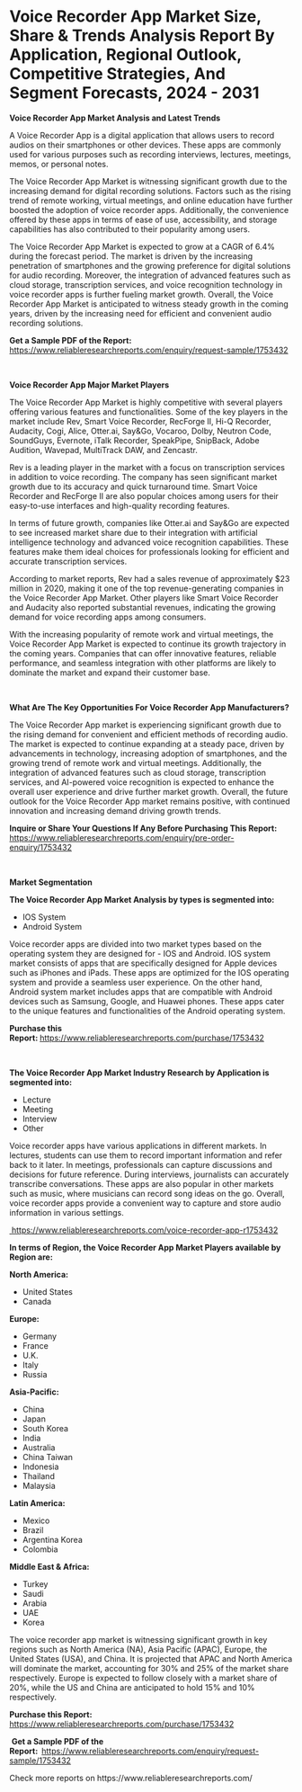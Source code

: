 <p><h1>Voice Recorder App Market Size, Share & Trends Analysis Report By Application, Regional Outlook, Competitive Strategies, And Segment Forecasts, 2024 - 2031</h1></p><p><strong>Voice Recorder App Market Analysis and Latest Trends</strong></p>
<p><p>A Voice Recorder App is a digital application that allows users to record audios on their smartphones or other devices. These apps are commonly used for various purposes such as recording interviews, lectures, meetings, memos, or personal notes.</p><p>The Voice Recorder App Market is witnessing significant growth due to the increasing demand for digital recording solutions. Factors such as the rising trend of remote working, virtual meetings, and online education have further boosted the adoption of voice recorder apps. Additionally, the convenience offered by these apps in terms of ease of use, accessibility, and storage capabilities has also contributed to their popularity among users.</p><p>The Voice Recorder App Market is expected to grow at a CAGR of 6.4% during the forecast period. The market is driven by the increasing penetration of smartphones and the growing preference for digital solutions for audio recording. Moreover, the integration of advanced features such as cloud storage, transcription services, and voice recognition technology in voice recorder apps is further fueling market growth. Overall, the Voice Recorder App Market is anticipated to witness steady growth in the coming years, driven by the increasing need for efficient and convenient audio recording solutions.</p></p>
<p><strong>Get a Sample PDF of the Report:&nbsp;</strong> <a href="https://www.reliableresearchreports.com/enquiry/request-sample/1753432">https://www.reliableresearchreports.com/enquiry/request-sample/1753432</a></p>
<p>&nbsp;</p>
<p><strong>Voice Recorder App Major Market Players</strong></p>
<p><p>The Voice Recorder App Market is highly competitive with several players offering various features and functionalities. Some of the key players in the market include Rev, Smart Voice Recorder, RecForge II, Hi-Q Recorder, Audacity, Cogi, Alice, Otter.ai, Say&Go, Vocaroo, Dolby, Neutron Code, SoundGuys, Evernote, iTalk Recorder, SpeakPipe, SnipBack, Adobe Audition, Wavepad, MultiTrack DAW, and Zencastr.</p><p>Rev is a leading player in the market with a focus on transcription services in addition to voice recording. The company has seen significant market growth due to its accuracy and quick turnaround time. Smart Voice Recorder and RecForge II are also popular choices among users for their easy-to-use interfaces and high-quality recording features.</p><p>In terms of future growth, companies like Otter.ai and Say&Go are expected to see increased market share due to their integration with artificial intelligence technology and advanced voice recognition capabilities. These features make them ideal choices for professionals looking for efficient and accurate transcription services.</p><p>According to market reports, Rev had a sales revenue of approximately $23 million in 2020, making it one of the top revenue-generating companies in the Voice Recorder App Market. Other players like Smart Voice Recorder and Audacity also reported substantial revenues, indicating the growing demand for voice recording apps among consumers.</p><p>With the increasing popularity of remote work and virtual meetings, the Voice Recorder App Market is expected to continue its growth trajectory in the coming years. Companies that can offer innovative features, reliable performance, and seamless integration with other platforms are likely to dominate the market and expand their customer base.</p></p>
<p>&nbsp;</p>
<p><strong>What Are The Key Opportunities For Voice Recorder App Manufacturers?</strong></p>
<p><p>The Voice Recorder App market is experiencing significant growth due to the rising demand for convenient and efficient methods of recording audio. The market is expected to continue expanding at a steady pace, driven by advancements in technology, increasing adoption of smartphones, and the growing trend of remote work and virtual meetings. Additionally, the integration of advanced features such as cloud storage, transcription services, and AI-powered voice recognition is expected to enhance the overall user experience and drive further market growth. Overall, the future outlook for the Voice Recorder App market remains positive, with continued innovation and increasing demand driving growth trends.</p></p>
<p><strong>Inquire or Share Your Questions If Any Before Purchasing This Report:</strong> <a href="https://www.reliableresearchreports.com/enquiry/pre-order-enquiry/1753432">https://www.reliableresearchreports.com/enquiry/pre-order-enquiry/1753432</a></p>
<p>&nbsp;</p>
<p><strong>Market Segmentation</strong></p>
<p><strong>The Voice Recorder App Market Analysis by types is segmented into:</strong></p>
<p><ul><li>IOS System</li><li>Android System</li></ul></p>
<p><p>Voice recorder apps are divided into two market types based on the operating system they are designed for - IOS and Android. IOS system market consists of apps that are specifically designed for Apple devices such as iPhones and iPads. These apps are optimized for the IOS operating system and provide a seamless user experience. On the other hand, Android system market includes apps that are compatible with Android devices such as Samsung, Google, and Huawei phones. These apps cater to the unique features and functionalities of the Android operating system.</p></p>
<p><strong>Purchase this Report:&nbsp;</strong><a href="https://www.reliableresearchreports.com/purchase/1753432">https://www.reliableresearchreports.com/purchase/1753432</a></p>
<p>&nbsp;</p>
<p><strong>The Voice Recorder App Market Industry Research by Application is segmented into:</strong></p>
<p><ul><li>Lecture</li><li>Meeting</li><li>Interview</li><li>Other</li></ul></p>
<p><p>Voice recorder apps have various applications in different markets. In lectures, students can use them to record important information and refer back to it later. In meetings, professionals can capture discussions and decisions for future reference. During interviews, journalists can accurately transcribe conversations. These apps are also popular in other markets such as music, where musicians can record song ideas on the go. Overall, voice recorder apps provide a convenient way to capture and store audio information in various settings.</p></p>
<p><a href="https://www.reliableresearchreports.com/voice-recorder-app-r1753432">&nbsp;https://www.reliableresearchreports.com/voice-recorder-app-r1753432</a></p>
<p><strong>In terms of Region, the Voice Recorder App Market Players available by Region are:</strong></p>
<p>
    <p> <strong> North America: </strong>
        <ul>
            <li>United States</li>
            <li>Canada</li>
        </ul>
        </p> 
    <p> <strong> Europe: </strong>
        <ul>
            <li>Germany</li>
            <li>France</li>
            <li>U.K.</li>
            <li>Italy</li>
            <li>Russia</li>
        </ul>
        </p> 
    <p> <strong> Asia-Pacific: </strong>
        <ul>
            <li>China</li>
            <li>Japan</li>
            <li>South Korea</li>
            <li>India</li>
            <li>Australia</li>
            <li>China Taiwan</li>
            <li>Indonesia</li>
            <li>Thailand</li>
            <li>Malaysia</li>
        </ul>
        </p> 
    <p> <strong> Latin America: </strong>
        <ul>
            <li>Mexico</li>
            <li>Brazil</li>
            <li>Argentina Korea</li>
            <li>Colombia</li>
        </ul>
        </p> 
    <p> <strong> Middle East & Africa: </strong>
        <ul>
            <li>Turkey</li>
            <li>Saudi</li>
            <li>Arabia</li>
            <li>UAE</li>
            <li>Korea</li>
        </ul>
    </p>
    </p>
<p><p>The voice recorder app market is witnessing significant growth in key regions such as North America (NA), Asia Pacific (APAC), Europe, the United States (USA), and China. It is projected that APAC and North America will dominate the market, accounting for 30% and 25% of the market share respectively. Europe is expected to follow closely with a market share of 20%, while the US and China are anticipated to hold 15% and 10% respectively.</p></p>
<p><strong>Purchase this Report: </strong><a href="https://www.reliableresearchreports.com/purchase/1753432">https://www.reliableresearchreports.com/purchase/1753432</a></p>
<p>&nbsp;<strong>Get a Sample PDF of the Report:&nbsp;&nbsp;</strong><a href="https://www.reliableresearchreports.com/enquiry/request-sample/1753432">https://www.reliableresearchreports.com/enquiry/request-sample/1753432</a></p>
<p><strong></strong></p>
<p>Check more reports on https://www.reliableresearchreports.com/</p>